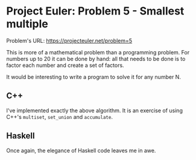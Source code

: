 # Project Euler: Problem 5 - Smallest multiple

Problem's URL: https://projecteuler.net/problem=5

This is more of a mathematical problem than a programming problem. For
numbers up to 20 it can be done by hand: all that needs to be done is to
factor each number and create a set of factors.

It would be interesting to write a program to solve it for any number N.

## C++

I've implemented exactly the above algorithm. It is an exercise of
using C++'s `multiset`, `set_union` and `accumulate`.

## Haskell

Once again, the elegance of Haskell code leaves me in awe.